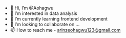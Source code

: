 - 👋 Hi, I’m @Aohagwu
- 👀 I’m interested in data analysis
- 🌱 I’m currently learning frontend development
- 💞️ I’m looking to collaborate on ...
- 📫 How to reach me - arinzeohagwu123@gmail.com

<!---
Aohagwu/Aohagwu is a ✨ special ✨ repository because its `README.md` (this file) appears on your GitHub profile.
You can click the Preview link to take a look at your changes.
--->
